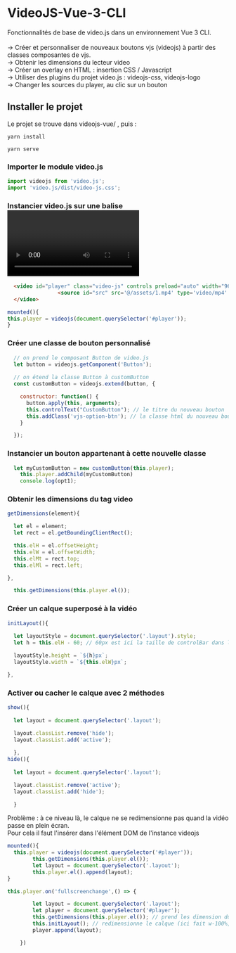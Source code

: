 # VideoJS-Vue-3-CLI

Fonctionnalités de base de video.js dans un environnement Vue 3 CLI.<br/><br/>
  -> Créer et personnaliser de nouveaux boutons vjs (videojs) à partir des classes composantes de vjs.<br/>
  -> Obtenir les dimensions du lecteur video<br/>
  -> Créer un overlay en HTML : insertion CSS / Javascript <br/>
  -> Utiliser des plugins du projet video.js : videojs-css, videojs-logo <br/>
  -> Changer les sources du player, au clic sur un bouton <br/>
  
 ## Installer le projet
  
 Le projet se trouve dans videojs-vue/ , puis : 
    
```
yarn install
```
```
yarn serve
```

### Importer le module video.js 
```js
import videojs from 'video.js';
import 'video.js/dist/video-js.css';
```
### Instancier video.js sur une balise <video>
  
```html
  <video id="player" class="video-js" controls preload="auto" width="960" height="505" data-setup="{}">
                <source id="src" src='@/assets/1.mp4' type='video/mp4' />
  </video>
```
  
```js
mounted(){
this.player = videojs(document.querySelector('#player'));
}
```
  
### Créer une classe de bouton personnalisé 

```js
  // on prend le composant Button de video.js
  let button = videojs.getComponent('Button');
  
  // on étend la classe Button à customButton
  const customButton = videojs.extend(button, {

    constructor: function() {
      button.apply(this, arguments);
      this.controlText("CustomButton"); // le titre du nouveau bouton
      this.addClass('vjs-option-btn'); // la classe html du nouveau bouton
    }

  });
```
  
### Instancier un bouton appartenant à cette nouvelle classe 
  
```js
  let myCustomButton = new customButton(this.player);
    this.player.addChild(myCustomButton)
    console.log(opt1);
```
  
### Obtenir les dimensions du tag video 
  
```js
getDimensions(element){

  let el = element;
  let rect = el.getBoundingClientRect();

  this.elH = el.offsetHeight;
  this.elW = el.offsetWidth;
  this.elMt = rect.top;
  this.elMl = rect.left;

},
```
```js
  this.getDimensions(this.player.el());
```

### Créer un calque superposé à la vidéo 
  
```js
initLayout(){
  
  let layoutStyle = document.querySelector('.layout').style;
  let h = this.elH - 60; // 60px est ici la taille de controlBar dans le lecteur vidéo

  layoutStyle.height = `${h}px`;
  layoutStyle.width = `${this.elW}px`;

},
```
### Activer ou cacher le calque avec 2 méthodes
```js
show(){
  
  let layout = document.querySelector('.layout');

  layout.classList.remove('hide');
  layout.classList.add('active');
  
  },
hide(){
  
  let layout = document.querySelector('.layout');

  layout.classList.remove('active');
  layout.classList.add('hide');
  
  }
```
  
Problème : à ce niveau là, le calque ne se redimensionne  pas quand la vidéo passe en plein écran.<br />
Pour cela il faut l'insérer dans l'élément DOM de l'instance videojs
 
```js
mounted(){
  this.player = videojs(document.querySelector('#player'));
        this.getDimensions(this.player.el());
        let layout = document.querySelector('.layout');
        this.player.el().append(layout);
}
```
  
```js
this.player.on('fullscreenchange',() => {

        let layout = document.querySelector('.layout');
        let player = document.querySelector('#player');
        this.getDimensions(this.player.el()); // prend les dimension du player ( plein écran ) 
        this.initLayout(); // redimensionne le calque (ici fait w-100%, h-100% du player)
        player.append(layout);

    })
``` 
  
  
